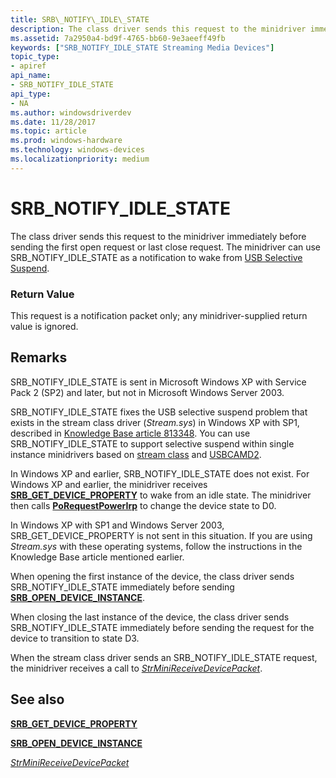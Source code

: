 ```yaml
---
title: SRB\_NOTIFY\_IDLE\_STATE
description: The class driver sends this request to the minidriver immediately before sending the first open request or last close request. The minidriver can use SRB\_NOTIFY\_IDLE\_STATE as a notification to wake from USB Selective Suspend.
ms.assetid: 7a2950a4-bd9f-4765-bb60-9e3aeeff49fb
keywords: ["SRB_NOTIFY_IDLE_STATE Streaming Media Devices"]
topic_type:
- apiref
api_name:
- SRB_NOTIFY_IDLE_STATE
api_type:
- NA
ms.author: windowsdriverdev
ms.date: 11/28/2017
ms.topic: article
ms.prod: windows-hardware
ms.technology: windows-devices
ms.localizationpriority: medium
---
```


# SRB\_NOTIFY\_IDLE\_STATE


The class driver sends this request to the minidriver immediately before sending the first open request or last close request. The minidriver can use SRB\_NOTIFY\_IDLE\_STATE as a notification to wake from [USB Selective Suspend](https://msdn.microsoft.com/library/windows/hardware/ff540144).

### <span id="Return_Value"></span><span id="return_value"></span><span id="RETURN_VALUE"></span>Return Value

This request is a notification packet only; any minidriver-supplied return value is ignored.

Remarks
-------

SRB\_NOTIFY\_IDLE\_STATE is sent in Microsoft Windows XP with Service Pack 2 (SP2) and later, but not in Microsoft Windows Server 2003.

SRB\_NOTIFY\_IDLE\_STATE fixes the USB selective suspend problem that exists in the stream class driver (*Stream.sys*) in Windows XP with SP1, described in [Knowledge Base article 813348](http://go.microsoft.com/fwlink/p/?linkid=210855). You can use SRB\_NOTIFY\_IDLE\_STATE to support selective suspend within single instance minidrivers based on [stream class](https://msdn.microsoft.com/library/windows/hardware/ff568277) and [USBCAMD2](https://msdn.microsoft.com/library/windows/hardware/ff568573).

In Windows XP and earlier, SRB\_NOTIFY\_IDLE\_STATE does not exist. For Windows XP and earlier, the minidriver receives [**SRB\_GET\_DEVICE\_PROPERTY**](srb-get-device-property.md) to wake from an idle state. The minidriver then calls [**PoRequestPowerIrp**](https://msdn.microsoft.com/library/windows/hardware/ff559734) to change the device state to D0.

In Windows XP with SP1 and Windows Server 2003, SRB\_GET\_DEVICE\_PROPERTY is not sent in this situation. If you are using *Stream.sys* with these operating systems, follow the instructions in the Knowledge Base article mentioned earlier.

When opening the first instance of the device, the class driver sends SRB\_NOTIFY\_IDLE\_STATE immediately before sending [**SRB\_OPEN\_DEVICE\_INSTANCE**](srb-open-device-instance.md).

When closing the last instance of the device, the class driver sends SRB\_NOTIFY\_IDLE\_STATE immediately before sending the request for the device to transition to state D3.

When the stream class driver sends an SRB\_NOTIFY\_IDLE\_STATE request, the minidriver receives a call to [*StrMiniReceiveDevicePacket*](https://msdn.microsoft.com/library/windows/hardware/ff568463).

## See also


[**SRB\_GET\_DEVICE\_PROPERTY**](srb-get-device-property.md)

[**SRB\_OPEN\_DEVICE\_INSTANCE**](srb-open-device-instance.md)

[*StrMiniReceiveDevicePacket*](https://msdn.microsoft.com/library/windows/hardware/ff568463)

 

 






